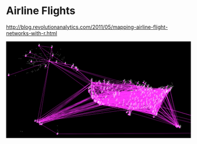 # Airline Flights

http://blog.revolutionanalytics.com/2011/05/mapping-airline-flight-networks-with-r.html

![flights](fromDSM.tiff)